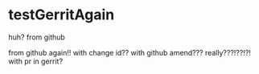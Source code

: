 # testGerritAgain
huh?
from github

from github again!!
with change id??
with github amend???
really???!??!?!
with pr in gerrit?
